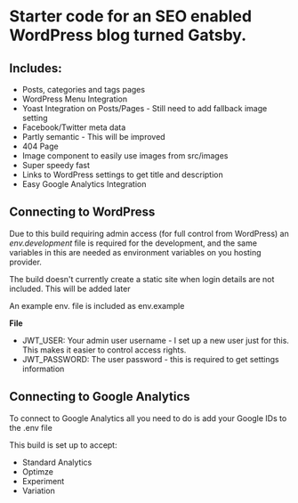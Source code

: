 <h1>
    Starter code for an SEO enabled WordPress blog turned Gatsby.
</h1>

<h2>Includes:</h2>
<ul>
    <li>Posts, categories and tags pages</li>
    <li>WordPress Menu Integration
    <li>Yoast Integration on Posts/Pages - Still need to add fallback image setting</li>
    <li>Facebook/Twitter meta data</li>
    <li>Partly semantic - This will be improved</li>
    <li>404 Page</li>
    <li>Image component to easily use images from src/images</li>
    <li>Super speedy fast</li>
    <li>Links to WordPress settings to get title and description</li>
    <li>Easy Google Analytics Integration</li>
</ul>

<h2>Connecting to WordPress</h2>
<p>Due to this build requiring admin access (for full control from WordPress) an <i>env.development</i> file is required for the development, and the same variables in this are needed as environment variables on you hosting provider.</p>

<p>The build doesn't currently create a static site when login details are not included. This will be added later</p>

<p>An example env. file is included as env.example</p>

<p><b>File</b></p>

<ul>
    <li>JWT_USER: Your admin user username - I set up a new user just for this. This makes it easier to control access rights.</li>
    <li>JWT_PASSWORD: The user password - this is required to get settings information</li>
</ul>

<h2>Connecting to Google Analytics</h2>

<p>To connect to Google Analytics all you need to do is add your Google IDs to the .env file</p>
This build is set up to accept:
<ul>
<li>Standard Analytics</li>
<li>Optimze</li>
<li>Experiment</li>
<li>Variation</li>
</ul>
